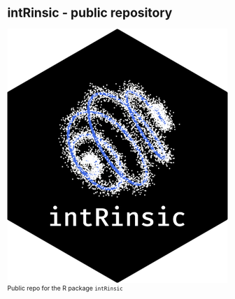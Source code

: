 # intRinsic - public repository
![intLogo](images/intLogo.png)
Public repo for the R package `intRinsic`
